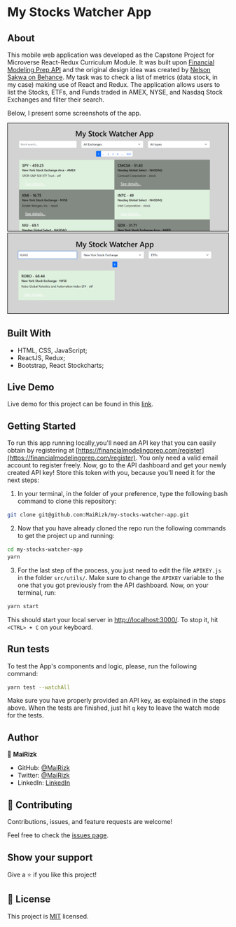 # My Stocks Watcher App

## About

This mobile web application was developed as the Capstone Project for Microverse React-Redux Curriculum Module. It was built upon [Financial Modeling Prep API](https://financialmodelingprep.com/developer/docs/) and the original design idea was created by [Nelson Sakwa on Behance](https://www.behance.net/sakwadesignstudio). My task was to check a list of metrics (data stock, in my case) making use of React and Redux. The application allows users to list the Stocks, ETFs, and Funds traded in AMEX, NYSE, and Nasdaq Stock Exchanges and filter their search.

Below, I present some screenshots of the app.

<p align="center">
<img style="border: 1px solid black;" src="./docs/Capture-1.PNG" width="700">
<img style="border: 1px solid black;" src="./docs/Capture-2.PNG" width="700">
</p>

## Built With

- HTML, CSS, JavaScript;
- ReactJS, Redux;
- Bootstrap, React Stockcharts;

## Live Demo

Live demo for this project can be found in this [link]().

## Getting Started

To run this app running locally,you'll need an API key that you can easily obtain by registering at [https://financialmodelingprep.com/register](https://financialmodelingprep.com/register). You only need a valid email account to register freely. Now, go to the API dashboard and get your newly created API key! Store this token with you, because you'll need it for the next steps:


1. In your terminal, in the folder of your preference, type the following bash command to clone this repository:

```sh
git clone git@github.com:MaiRizk/my-stocks-watcher-app.git
```

2. Now that you have already cloned the repo run the following commands to get the project up and running:
```sh
cd my-stocks-watcher-app
yarn
```

3. For the last step of the process, you just need to edit the file `APIKEY.js` in the folder `src/utils/`. Make sure to change the `APIKEY` variable to the one that you got previously from the API dashboard. Now, on your terminal, run:
```sh
yarn start
```

This should start your local server in [http://localhost:3000/](http://localhost:3000/). To stop it, hit `<CTRL> + C` on your keyboard.
## Run tests

To test the App's components and logic, please, run the following command:

```sh
yarn test --watchAll
```
Make sure you have properly provided an API key, as explained in the steps above. When the tests are finished, just hit `q` key to leave the watch mode for the tests.

## Author

👤 **MaiRizk**

- GitHub: [@MaiRizk](https://github.com/MaiRizk)
- Twitter: [@MaiRizk](https://twitter.com/MaiRizk16)
- LinkedIn: [LinkedIn](https://www.linkedin.com/in/mai-rizk-252722188/)

## 🤝 Contributing

Contributions, issues, and feature requests are welcome!

Feel free to check the [issues page](https://github.com/MaiRizk/my-stocks-watcher-app/issues).

## Show your support

Give a ⭐️ if you like this project!

## 📝 License

This project is [MIT](./LICENSE) licensed.